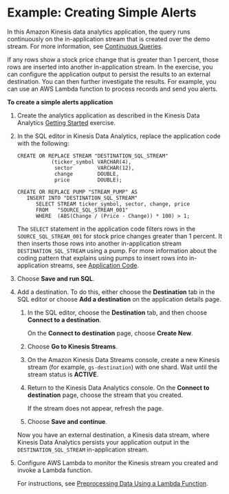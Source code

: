 # Example: Creating Simple Alerts<a name="app-simple-alerts"></a>

In this Amazon Kinesis data analytics application, the query runs continuously on the in\-application stream that is created over the demo stream\. For more information, see [Continuous Queries](continuous-queries-concepts.md)\. 

If any rows show a stock price change that is greater than 1 percent, those rows are inserted into another in\-application stream\. In the exercise, you can configure the application output to persist the results to an external destination\. You can then further investigate the results\. For example, you can use an AWS Lambda function to process records and send you alerts\. 

**To create a simple alerts application**

1. Create the analytics application as described in the Kinesis Data Analytics [Getting Started](https://docs.aws.amazon.com/kinesisanalytics/latest/dev/get-started-exercise.html) exercise\.

1. In the SQL editor in Kinesis Data Analytics, replace the application code with the following: 

   ```
   CREATE OR REPLACE STREAM "DESTINATION_SQL_STREAM" 
              (ticker_symbol VARCHAR(4), 
               sector        VARCHAR(12), 
               change        DOUBLE, 
               price         DOUBLE);
   
   CREATE OR REPLACE PUMP "STREAM_PUMP" AS 
      INSERT INTO "DESTINATION_SQL_STREAM"
         SELECT STREAM ticker_symbol, sector, change, price 
         FROM   "SOURCE_SQL_STREAM_001"
         WHERE  (ABS(Change / (Price - Change)) * 100) > 1;
   ```

   The `SELECT` statement in the application code filters rows in the `SOURCE_SQL_STREAM_001` for stock price changes greater than 1 percent\. It then inserts those rows into another in\-application stream `DESTINATION_SQL_STREAM` using a pump\. For more information about the coding pattern that explains using pumps to insert rows into in\-application streams, see [Application Code](how-it-works-app-code.md)\.

1. Choose **Save and run SQL**\.

1. Add a destination\. To do this, either choose the **Destination** tab in the SQL editor or choose **Add a destination** on the application details page\.

   1. In the SQL editor, choose the **Destination** tab, and then choose **Connect to a destination**\. 

      On the **Connect to destination** page, choose **Create New**\. 

   1. Choose **Go to Kinesis Streams**\. 

   1. On the Amazon Kinesis Data Streams console, create a new Kinesis stream \(for example, `gs-destination`\) with one shard\. Wait until the stream status is **ACTIVE**\.

   1. Return to the Kinesis Data Analytics console\. On the **Connect to destination** page, choose the stream that you created\. 

      If the stream does not appear, refresh the page\.

   1. Choose **Save and continue**\.

   Now you have an external destination, a Kinesis data stream, where Kinesis Data Analytics persists your application output in the `DESTINATION_SQL_STREAM` in\-application stream\.

1. Configure AWS Lambda to monitor the Kinesis stream you created and invoke a Lambda function\. 

   For instructions, see [Preprocessing Data Using a Lambda Function](lambda-preprocessing.md)\.